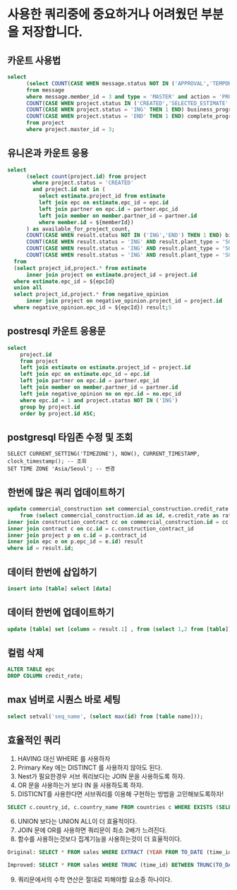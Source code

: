 # 사용한 쿼리중에 중요하거나 어려웠던 부분을 저장합니다.

## 카운트 사용법

```sql
select
      (select COUNT(CASE WHEN message.status NOT IN ('APPROVAL','TEMPORARY') THEN 1 END) confirm_progress_count
      from message
      where message.member_id = 3 and type = 'MASTER' and action = 'PROJECT'),
      COUNT(CASE WHEN project.status IN ('CREATED','SELECTED_ESTIMATE','CLOSE_BID') THEN 1 END) estimate_progress_count,
      COUNT(CASE WHEN project.status = 'ING' THEN 1 END) business_progress_count,
      COUNT(CASE WHEN project.status = 'END' THEN 1 END) complete_progress_count
      from project
      where project.master_id = 3;
```

## 유니온과 카운트 응용

```sql
select
      (select count(project.id) from project
        where project.status = 'CREATED'
        and project.id not in (
          select estimate.project_id from estimate
          left join epc on estimate.epc_id = epc.id
          left join partner on epc.id = partner.epc_id
          left join member on member.partner_id = partner.id
          where member.id = ${memberId})
      ) as available_for_project_count,
      COUNT(CASE WHEN result.status NOT IN ('ING','END') THEN 1 END) bidding_in_progress_count,
      COUNT(CASE WHEN result.status = 'ING' AND result.plant_type = 'SOLAR_HOUSE' THEN 1 END) developing_in_progress_HOUSE_count,
      COUNT(CASE WHEN result.status = 'ING' AND result.plant_type = 'SOLAR_BUILDING' THEN 1 END) developing_in_progress_BUILDING_count,
      COUNT(CASE WHEN result.status = 'ING' AND result.plant_type = 'SOLAR_LAND' THEN 1 END) developing_in_progress_LAND_count
  from
  (select project_id,project.* from estimate
      inner join project on estimate.project_id = project.id
  where estimate.epc_id = ${epcId}
  union all
  select project_id,project.* from negative_opinion
      inner join project on negative_opinion.project_id = project.id
  where negative_opinion.epc_id = ${epcId}) result;5
```

## postresql 카운트 응용문

```sql
select
    project.id
    from project
    left join estimate on estimate.project_id = project.id
    left join epc on estimate.epc_id = epc.id
    left join partner on epc.id = partner.epc_id
    left join member on member.partner_id = partner.id
    left join negative_opinion no on epc.id = no.epc_id
    where epc.id = 1 and project.status NOT IN ('ING')
    group by project.id
    order by project.id ASC;
```

## postgresql 타임존 수정 및 조회

```shell
SELECT CURRENT_SETTING('TIMEZONE'), NOW(), CURRENT_TIMESTAMP, clock_timestamp(); -- 조회
SET TIME ZONE 'Asia/Seoul'; -- 변경
```

## 한번에 많은 쿼리 업데이트하기

```sql
update commercial_construction set commercial_construction.credit_rate = result.rate
    from (select commercial_construction.id as id, e.credit_rate as rate from commercial_construction
inner join construction_contract cc on commercial_construction.id = cc.commercial_construction_id
inner join contract c on cc.id = c.construction_contract_id
inner join project p on c.id = p.contract_id
inner join epc e on p.epc_id = e.id) result
where id = result.id;
```

## 데이터 한번에 삽입하기

```sql
insert into [table] select [data]
```

## 데이터 한번에 업데이트하기

```sql
update [table] set [column = result.1] , from (select 1,2 from [table]) result where id = result.2
```

## 컬럼 삭제

```sql
ALTER TABLE epc
DROP COLUMN credit_rate;
```

## max 넘버로 시퀀스 바로 세팅

```sql
select setval('seq_name', (select max(id) from [table name]));
```

## 효율적인 쿼리

1. HAVING 대신 WHERE 를 사용하자
2. Primary Key 에는 DISTINCT 를 사용하지 않아도 된다.
3. Nest가 필요한경우 서브 쿼리보다는 JOIN 문을 사용하도록 하자.
4. OR 문을 사용하는거 보다 IN 을 사용하도록 하자.
5. DISTICNT를 사용한다면 서브쿼리를 이용해 구현하는 방법을 고민해보도록하자!

```sql
SELECT c.country_id, c.country_name FROM countries c WHERE EXISTS (SELECT 'X' FROM customers e WHERE e.country_id = c.country_id);
```

6. UNION 보다는 UNION ALL이 더 효율적이다.
7. JOIN 문에 OR를 사용하면 쿼리문이 최소 2배가 느려진다.
8. 함수를 사용하는것보다 집계기능을 사용하는것이 더 효율적이다.

```sql
Original: SELECT * FROM sales WHERE EXTRACT (YEAR FROM TO_DATE (time_id, 'DD-MON-RR')) = 2001 AND EXTRACT (MONTH FROM TO_DATE (time_id, 'DD-MON-RR')) = 12;

Improved: SELECT * FROM sales WHERE TRUNC (time_id) BETWEEN TRUNC(TO_DATE('12/01/2001', 'mm/dd/yyyy')) AND TRUNC (TO_DATE ('12/30/2001', 'mm/dd/yyyy'));
```

9. 쿼리문에서의 수학 연산은 절대로 피해야할 요소중 하나이다.
